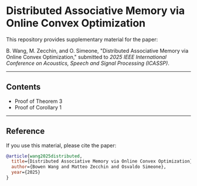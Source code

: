 # Distributed Associative Memory via Online Convex Optimization

This repository provides supplementary material for the paper:

B. Wang, M. Zecchin, and O. Simeone, "Distributed Associative Memory via Online Convex Optimization," submitted to *2025 IEEE International Conference on Acoustics, Speech and Signal Processing (ICASSP)*.

---

## Contents
- Proof of Theorem 3
- Proof of Corollary 1

---

## Reference
If you use this material, please cite the paper:

```bibtex
@article{wang2025distributed,
  title={Distributed Associative Memory via Online Convex Optimization},
  author={Bowen Wang and Matteo Zecchin and Osvaldo Simeone},
  year={2025}
}

